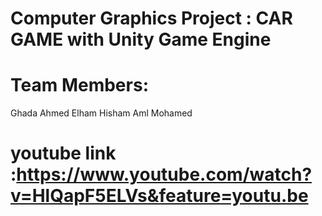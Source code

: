 # Computer Graphics Project : CAR GAME with Unity Game Engine
# Team Members:

 Ghada Ahmed
 Elham Hisham
 Aml Mohamed
# youtube link :https://www.youtube.com/watch?v=HlQapF5ELVs&feature=youtu.be

